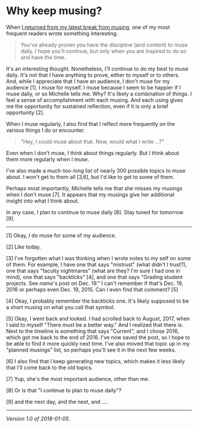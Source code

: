 Why keep musing?
================

When [I returned from my latest break from musing](im-back-2017-12-30),
one of my most frequent readers wrote something interesting.

> You've already proven you have the discipline (and content) to muse
daily. I hope you'll continue, but only when you are inspired to do so
and have the time.

It's an interesting thought.  Nonetheless, I'll continue to do my best to
muse daily.  It's not that I have anything to prove, either to myself
or to others.  And, while I appreciate that I have an audience, I don't
muse for my audience [1].  I muse for myself.  I muse because I seem to
be happier if I muse daily, or so Michelle tells me.  Why?  It's likely a
combination of things.  I feel a sense of accomplishment with each musing.
And each using gives me the opportunity for sustained reflection, even
if it is only a brief opportunity [2].

When I muse regularly, I also find that I reflect more frequently
on the various things I do or encounter.

> "Hey, I could muse about that.  Now, would what I write ...?"  

Even when I don't muse, I think about things regularly.  But I think
about them more regularly when I muse.

I've also made a much-too-long list of nearly 300 possible topics to
muse about.  I won't get to them all [3,6], but I'd like to get to some
of them.

Perhaps most importantly, Michelle tells me that she misses my musings
when I don't muse [7].  It appears that my musings give her additional
insight into what I think about.

In any case, I plan to continue to muse daily [8].  Stay tuned for 
tomorrow [9].

---

[1] Okay, I do muse for some of my audience.

[2] Like today.

[3] I've forgotten what I was thinking when I wrote notes to my
self on some of them.  For example, I have one that says "mistrust"
(what didn't I trust?), one that says "faculty nightmares" (what are
they? I'm sure I had one in mind), one that says "backticks" [4], and
one that says "Grading student projects.  See *name*'s post on Dec. 19."
I can't remember if that's Dec. 19, 2016 or perhaps even Dec. 19, 2015.
Can I even find that comment?  [5]

[4] Okay, I probably remember the backticks one.  It's likely supposed
to be a short musing on what you call that symbol.

[5] Okay, I went back and looked.  I had scrolled back to August, 2017,
when I said to myself "There must be a better way."  And I realized that
there is.  Next to the timeline is something that says "Current", and I
chose 2016, which got me back to the end of 2016.  I've now saved the post,
so I hope to be able to find it more quickly next time.  I've also moved
that topic up in my "planned musings" list, so perhaps you'll see it in
the next few weeks.

[6] I also find that I keep generating new topics, which makes it less
likely that I'll come back to the old topics.

[7] Yup, she's the most important audience, other than me.

[8] Or is that "I continue to plan to muse daily"?

[9] and the next day, and the next, and ....

---

*Version 1.0 of 2018-01-05.*
